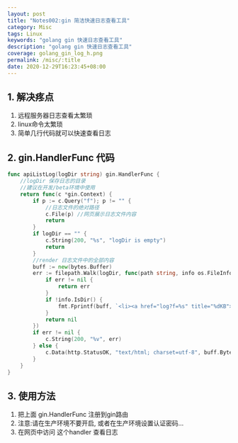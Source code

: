 ```yaml
---
layout: post
title: "Notes002:gin 简洁快速日志查看工具"
category: Misc
tags: Linux
keywords: "golang gin 快速日志查看工具"
description: "golang gin 快速日志查看工具"
coverage: golang_gin_log_h.png
permalink: /misc/:title
date: 2020-12-29T16:23:45+08:00
---
```


## 1. 解决疼点

1. 远程服务器日志查看太繁琐
2. linux命令太繁琐
3. 简单几行代码就可以快速查看日志

## 2. gin.HandlerFunc 代码

```go
func apiListLog(logDir string) gin.HandlerFunc {
	//logDir 保存日志的目录
    //建议在开发/beta环境中使用
	return func(c *gin.Context) {
		if p := c.Query("f"); p != "" {
			//日志文件的绝对路径
			c.File(p) //网页展示日志文件内容
			return
		}
		if logDir == "" {
			c.String(200, "%s", "logDir is empty")
			return
		}
		//render 日志文件中的全部内容
		buff := new(bytes.Buffer)
		err := filepath.Walk(logDir, func(path string, info os.FileInfo, err error) error {
			if err != nil {
				return err
			}
			if !info.IsDir() {
				fmt.Fprintf(buff, `<li><a href="log?f=%s" title="%dKB">%s</a></li>`, path, info.Size()>>10,path)
			}
			return nil
		})
		if err != nil {
			c.String(200, "%v", err)
		} else {
			c.Data(http.StatusOK, "text/html; charset=utf-8", buff.Bytes())
		}
	}
}
```

## 3. 使用方法

1. 把上面 gin.HandlerFunc 注册到gin路由
2. 注意:请在生产环境不要开启, 或者在生产环境设置认证密码...
3. 在网页中访问 这个handler 查看日志